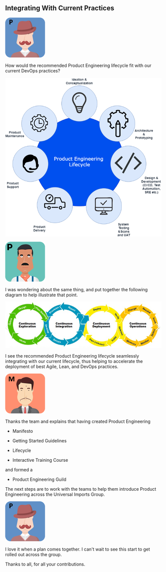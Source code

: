 ## Integrating With Current Practices

![](assets/pennyworth.png)

How would the recommended Product Engineering lifecycle fit with our current DevOps practices?

![](assets/productengineering-lifecycle.png)

![](assets/paulo.png)

I was wondering about the same thing, and put together the following diagram to help illustrate that point.

![](assets/enterprise-best-practices.png)

I see the recommended Product Engineering lifecycle seamlessly integrating with our current lifecycle, thus helping to accelerate the deployment of best Agile, Lean, and DevOps practices.

![](assets/miyagi.png)

Thanks the team and explains that having created Product Engineering

- Manifesto

- Getting Started Guidelines

- Lifecycle

- Interactive Training Course

and formed a

- Product Engineering Guild

The next steps are to work with the teams to help them introduce Product Engineering across the Universal Imports Group.

![](assets/pennyworth.png)

I love it when a plan comes together. I can't wait to see this start to get rolled out across the group.

Thanks to all, for all your contributions.
